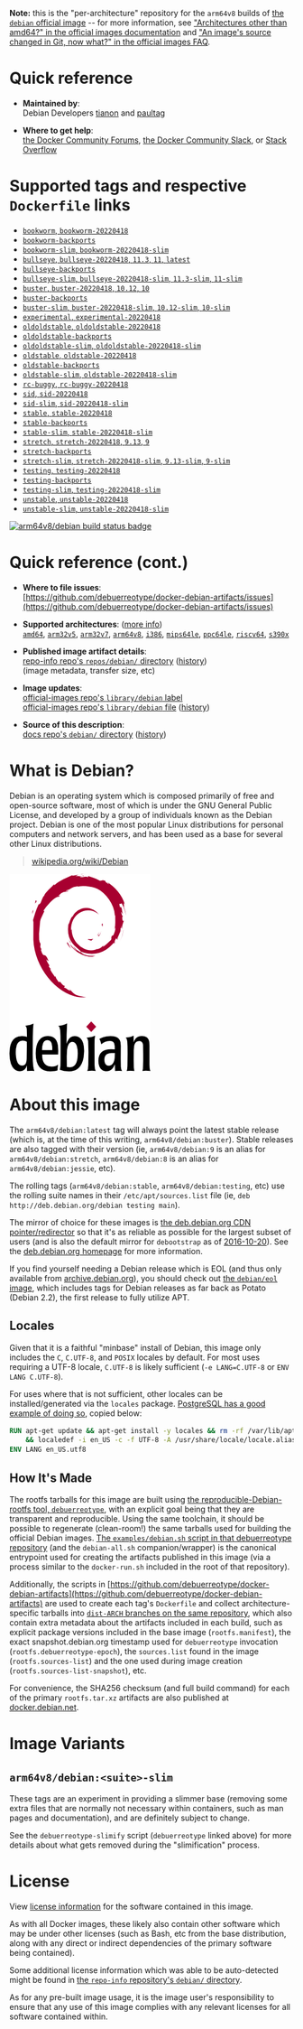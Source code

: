 <!--

********************************************************************************

WARNING:

    DO NOT EDIT "debian/README.md"

    IT IS AUTO-GENERATED

    (from the other files in "debian/" combined with a set of templates)

********************************************************************************

-->

**Note:** this is the "per-architecture" repository for the `arm64v8` builds of [the `debian` official image](https://hub.docker.com/_/debian) -- for more information, see ["Architectures other than amd64?" in the official images documentation](https://github.com/docker-library/official-images#architectures-other-than-amd64) and ["An image's source changed in Git, now what?" in the official images FAQ](https://github.com/docker-library/faq#an-images-source-changed-in-git-now-what).

# Quick reference

-	**Maintained by**:  
	Debian Developers [tianon](https://qa.debian.org/developer.php?login=tianon) and [paultag](https://qa.debian.org/developer.php?login=paultag)

-	**Where to get help**:  
	[the Docker Community Forums](https://forums.docker.com/), [the Docker Community Slack](https://dockr.ly/slack), or [Stack Overflow](https://stackoverflow.com/search?tab=newest&q=docker)

# Supported tags and respective `Dockerfile` links

-	[`bookworm`, `bookworm-20220418`](https://github.com/debuerreotype/docker-debian-artifacts/blob/0cb2f80d1b5fc71d626a65a80bde83dff6be6278/bookworm/Dockerfile)
-	[`bookworm-backports`](https://github.com/debuerreotype/docker-debian-artifacts/blob/0cb2f80d1b5fc71d626a65a80bde83dff6be6278/bookworm/backports/Dockerfile)
-	[`bookworm-slim`, `bookworm-20220418-slim`](https://github.com/debuerreotype/docker-debian-artifacts/blob/0cb2f80d1b5fc71d626a65a80bde83dff6be6278/bookworm/slim/Dockerfile)
-	[`bullseye`, `bullseye-20220418`, `11.3`, `11`, `latest`](https://github.com/debuerreotype/docker-debian-artifacts/blob/0cb2f80d1b5fc71d626a65a80bde83dff6be6278/bullseye/Dockerfile)
-	[`bullseye-backports`](https://github.com/debuerreotype/docker-debian-artifacts/blob/0cb2f80d1b5fc71d626a65a80bde83dff6be6278/bullseye/backports/Dockerfile)
-	[`bullseye-slim`, `bullseye-20220418-slim`, `11.3-slim`, `11-slim`](https://github.com/debuerreotype/docker-debian-artifacts/blob/0cb2f80d1b5fc71d626a65a80bde83dff6be6278/bullseye/slim/Dockerfile)
-	[`buster`, `buster-20220418`, `10.12`, `10`](https://github.com/debuerreotype/docker-debian-artifacts/blob/0cb2f80d1b5fc71d626a65a80bde83dff6be6278/buster/Dockerfile)
-	[`buster-backports`](https://github.com/debuerreotype/docker-debian-artifacts/blob/0cb2f80d1b5fc71d626a65a80bde83dff6be6278/buster/backports/Dockerfile)
-	[`buster-slim`, `buster-20220418-slim`, `10.12-slim`, `10-slim`](https://github.com/debuerreotype/docker-debian-artifacts/blob/0cb2f80d1b5fc71d626a65a80bde83dff6be6278/buster/slim/Dockerfile)
-	[`experimental`, `experimental-20220418`](https://github.com/debuerreotype/docker-debian-artifacts/blob/0cb2f80d1b5fc71d626a65a80bde83dff6be6278/experimental/Dockerfile)
-	[`oldoldstable`, `oldoldstable-20220418`](https://github.com/debuerreotype/docker-debian-artifacts/blob/0cb2f80d1b5fc71d626a65a80bde83dff6be6278/oldoldstable/Dockerfile)
-	[`oldoldstable-backports`](https://github.com/debuerreotype/docker-debian-artifacts/blob/0cb2f80d1b5fc71d626a65a80bde83dff6be6278/oldoldstable/backports/Dockerfile)
-	[`oldoldstable-slim`, `oldoldstable-20220418-slim`](https://github.com/debuerreotype/docker-debian-artifacts/blob/0cb2f80d1b5fc71d626a65a80bde83dff6be6278/oldoldstable/slim/Dockerfile)
-	[`oldstable`, `oldstable-20220418`](https://github.com/debuerreotype/docker-debian-artifacts/blob/0cb2f80d1b5fc71d626a65a80bde83dff6be6278/oldstable/Dockerfile)
-	[`oldstable-backports`](https://github.com/debuerreotype/docker-debian-artifacts/blob/0cb2f80d1b5fc71d626a65a80bde83dff6be6278/oldstable/backports/Dockerfile)
-	[`oldstable-slim`, `oldstable-20220418-slim`](https://github.com/debuerreotype/docker-debian-artifacts/blob/0cb2f80d1b5fc71d626a65a80bde83dff6be6278/oldstable/slim/Dockerfile)
-	[`rc-buggy`, `rc-buggy-20220418`](https://github.com/debuerreotype/docker-debian-artifacts/blob/0cb2f80d1b5fc71d626a65a80bde83dff6be6278/rc-buggy/Dockerfile)
-	[`sid`, `sid-20220418`](https://github.com/debuerreotype/docker-debian-artifacts/blob/0cb2f80d1b5fc71d626a65a80bde83dff6be6278/sid/Dockerfile)
-	[`sid-slim`, `sid-20220418-slim`](https://github.com/debuerreotype/docker-debian-artifacts/blob/0cb2f80d1b5fc71d626a65a80bde83dff6be6278/sid/slim/Dockerfile)
-	[`stable`, `stable-20220418`](https://github.com/debuerreotype/docker-debian-artifacts/blob/0cb2f80d1b5fc71d626a65a80bde83dff6be6278/stable/Dockerfile)
-	[`stable-backports`](https://github.com/debuerreotype/docker-debian-artifacts/blob/0cb2f80d1b5fc71d626a65a80bde83dff6be6278/stable/backports/Dockerfile)
-	[`stable-slim`, `stable-20220418-slim`](https://github.com/debuerreotype/docker-debian-artifacts/blob/0cb2f80d1b5fc71d626a65a80bde83dff6be6278/stable/slim/Dockerfile)
-	[`stretch`, `stretch-20220418`, `9.13`, `9`](https://github.com/debuerreotype/docker-debian-artifacts/blob/0cb2f80d1b5fc71d626a65a80bde83dff6be6278/stretch/Dockerfile)
-	[`stretch-backports`](https://github.com/debuerreotype/docker-debian-artifacts/blob/0cb2f80d1b5fc71d626a65a80bde83dff6be6278/stretch/backports/Dockerfile)
-	[`stretch-slim`, `stretch-20220418-slim`, `9.13-slim`, `9-slim`](https://github.com/debuerreotype/docker-debian-artifacts/blob/0cb2f80d1b5fc71d626a65a80bde83dff6be6278/stretch/slim/Dockerfile)
-	[`testing`, `testing-20220418`](https://github.com/debuerreotype/docker-debian-artifacts/blob/0cb2f80d1b5fc71d626a65a80bde83dff6be6278/testing/Dockerfile)
-	[`testing-backports`](https://github.com/debuerreotype/docker-debian-artifacts/blob/0cb2f80d1b5fc71d626a65a80bde83dff6be6278/testing/backports/Dockerfile)
-	[`testing-slim`, `testing-20220418-slim`](https://github.com/debuerreotype/docker-debian-artifacts/blob/0cb2f80d1b5fc71d626a65a80bde83dff6be6278/testing/slim/Dockerfile)
-	[`unstable`, `unstable-20220418`](https://github.com/debuerreotype/docker-debian-artifacts/blob/0cb2f80d1b5fc71d626a65a80bde83dff6be6278/unstable/Dockerfile)
-	[`unstable-slim`, `unstable-20220418-slim`](https://github.com/debuerreotype/docker-debian-artifacts/blob/0cb2f80d1b5fc71d626a65a80bde83dff6be6278/unstable/slim/Dockerfile)

[![arm64v8/debian build status badge](https://img.shields.io/jenkins/s/https/doi-janky.infosiftr.net/job/multiarch/job/arm64v8/job/debian.svg?label=arm64v8/debian%20%20build%20job)](https://doi-janky.infosiftr.net/job/multiarch/job/arm64v8/job/debian/)

# Quick reference (cont.)

-	**Where to file issues**:  
	[https://github.com/debuerreotype/docker-debian-artifacts/issues](https://github.com/debuerreotype/docker-debian-artifacts/issues)

-	**Supported architectures**: ([more info](https://github.com/docker-library/official-images#architectures-other-than-amd64))  
	[`amd64`](https://hub.docker.com/r/amd64/debian/), [`arm32v5`](https://hub.docker.com/r/arm32v5/debian/), [`arm32v7`](https://hub.docker.com/r/arm32v7/debian/), [`arm64v8`](https://hub.docker.com/r/arm64v8/debian/), [`i386`](https://hub.docker.com/r/i386/debian/), [`mips64le`](https://hub.docker.com/r/mips64le/debian/), [`ppc64le`](https://hub.docker.com/r/ppc64le/debian/), [`riscv64`](https://hub.docker.com/r/riscv64/debian/), [`s390x`](https://hub.docker.com/r/s390x/debian/)

-	**Published image artifact details**:  
	[repo-info repo's `repos/debian/` directory](https://github.com/docker-library/repo-info/blob/master/repos/debian) ([history](https://github.com/docker-library/repo-info/commits/master/repos/debian))  
	(image metadata, transfer size, etc)

-	**Image updates**:  
	[official-images repo's `library/debian` label](https://github.com/docker-library/official-images/issues?q=label%3Alibrary%2Fdebian)  
	[official-images repo's `library/debian` file](https://github.com/docker-library/official-images/blob/master/library/debian) ([history](https://github.com/docker-library/official-images/commits/master/library/debian))

-	**Source of this description**:  
	[docs repo's `debian/` directory](https://github.com/docker-library/docs/tree/master/debian) ([history](https://github.com/docker-library/docs/commits/master/debian))

# What is Debian?

Debian is an operating system which is composed primarily of free and open-source software, most of which is under the GNU General Public License, and developed by a group of individuals known as the Debian project. Debian is one of the most popular Linux distributions for personal computers and network servers, and has been used as a base for several other Linux distributions.

> [wikipedia.org/wiki/Debian](https://en.wikipedia.org/wiki/Debian)

![logo](https://raw.githubusercontent.com/docker-library/docs/b449be7df57e9ed9086bb5821bfb5d6cdc5d67a4/debian/logo.png)

# About this image

The `arm64v8/debian:latest` tag will always point the latest stable release (which is, at the time of this writing, `arm64v8/debian:buster`). Stable releases are also tagged with their version (ie, `arm64v8/debian:9` is an alias for `arm64v8/debian:stretch`, `arm64v8/debian:8` is an alias for `arm64v8/debian:jessie`, etc).

The rolling tags (`arm64v8/debian:stable`, `arm64v8/debian:testing`, etc) use the rolling suite names in their `/etc/apt/sources.list` file (ie, `deb http://deb.debian.org/debian testing main`).

The mirror of choice for these images is [the deb.debian.org CDN pointer/redirector](https://deb.debian.org) so that it's as reliable as possible for the largest subset of users (and is also the default mirror for `debootstrap` as of [2016-10-20](https://anonscm.debian.org/cgit/d-i/debootstrap.git/commit/?id=9e8bc60ad1ccf3a25ce7890526b70059f3e770de)). See the [deb.debian.org homepage](https://deb.debian.org) for more information.

If you find yourself needing a Debian release which is EOL (and thus only available from [archive.debian.org](http://archive.debian.org)), you should check out [the `debian/eol` image](https://hub.docker.com/r/debian/eol/), which includes tags for Debian releases as far back as Potato (Debian 2.2), the first release to fully utilize APT.

## Locales

Given that it is a faithful "minbase" install of Debian, this image only includes the `C`, `C.UTF-8`, and `POSIX` locales by default. For most uses requiring a UTF-8 locale, `C.UTF-8` is likely sufficient (`-e LANG=C.UTF-8` or `ENV LANG C.UTF-8`).

For uses where that is not sufficient, other locales can be installed/generated via the `locales` package. [PostgreSQL has a good example of doing so](https://github.com/docker-library/postgres/blob/69bc540ecfffecce72d49fa7e4a46680350037f9/9.6/Dockerfile#L21-L24), copied below:

```dockerfile
RUN apt-get update && apt-get install -y locales && rm -rf /var/lib/apt/lists/* \
	&& localedef -i en_US -c -f UTF-8 -A /usr/share/locale/locale.alias en_US.UTF-8
ENV LANG en_US.utf8
```

## How It's Made

The rootfs tarballs for this image are built using [the reproducible-Debian-rootfs tool, `debuerreotype`](https://github.com/debuerreotype/debuerreotype), with an explicit goal being that they are transparent and reproducible. Using the same toolchain, it should be possible to regenerate (clean-room!) the same tarballs used for building the official Debian images. [The `examples/debian.sh` script in that debuerreotype repository](https://github.com/debuerreotype/debuerreotype/blob/master/examples/debian.sh) (and the `debian-all.sh` companion/wrapper) is the canonical entrypoint used for creating the artifacts published in this image (via a process similar to the `docker-run.sh` included in the root of that repository).

Additionally, the scripts in [https://github.com/debuerreotype/docker-debian-artifacts](https://github.com/debuerreotype/docker-debian-artifacts) are used to create each tag's `Dockerfile` and collect architecture-specific tarballs into [`dist-ARCH` branches on the same repository](https://github.com/debuerreotype/docker-debian-artifacts/branches), which also contain extra metadata about the artifacts included in each build, such as explicit package versions included in the base image (`rootfs.manifest`), the exact snapshot.debian.org timestamp used for `debuerreotype` invocation (`rootfs.debuerreotype-epoch`), the `sources.list` found in the image (`rootfs.sources-list`) and the one used during image creation (`rootfs.sources-list-snapshot`), etc.

For convenience, the SHA256 checksum (and full build command) for each of the primary `rootfs.tar.xz` artifacts are also published at [docker.debian.net](https://docker.debian.net/).

# Image Variants

## `arm64v8/debian:<suite>-slim`

These tags are an experiment in providing a slimmer base (removing some extra files that are normally not necessary within containers, such as man pages and documentation), and are definitely subject to change.

See the `debuerreotype-slimify` script (`debuerreotype` linked above) for more details about what gets removed during the "slimification" process.

# License

View [license information](https://www.debian.org/social_contract#guidelines) for the software contained in this image.

As with all Docker images, these likely also contain other software which may be under other licenses (such as Bash, etc from the base distribution, along with any direct or indirect dependencies of the primary software being contained).

Some additional license information which was able to be auto-detected might be found in [the `repo-info` repository's `debian/` directory](https://github.com/docker-library/repo-info/tree/master/repos/debian).

As for any pre-built image usage, it is the image user's responsibility to ensure that any use of this image complies with any relevant licenses for all software contained within.
